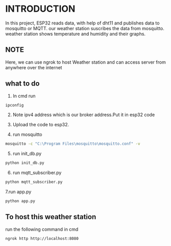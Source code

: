 
# INTRODUCTION

In this project, ESP32 reads data, with help of dht11 and publishes data to mosquitto or MQTT. our weather station suscribes the data from mosquitto. weather station shows temperature and humidity and their graphs.

## NOTE

Here, we can use ngrok to host Weather station and can access server from anywhere over the internet 



## what to do

   1. In cmd run
   ```bash
   ipconfig
   ```
   2. Note ipv4 address which is our broker address.Put it in esp32 code

   3. Upload the code to esp32.

   4. run mosquitto
   ```bash
   mosquitto -c "C:\Program Files\mosquitto\mosquitto.conf" -v
```

   5. run init_db.py
   ```bash
   python init_db.py
   ```
   6. run mqtt_subscriber.py
   ```bash
   python mqtt_subscriber.py
   ```
   7.run app.py
   ```bash
   python app.py
   ```



## To host this weather station
run the following command in cmd
```bash
ngrok http http://localhost:8080
```

